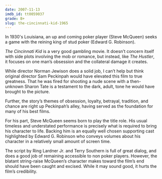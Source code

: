 ```yaml
---
date: 2007-11-13
imdb_id: tt0059037
grade: B+
slug: the-cincinnati-kid-1965
---
```


In 1930's Louisiana, an up and coming poker player (Steve McQueen) seeks a game with the reining king of stud poker (Edward G. Robinson).

_The Cincinnati Kid_ is a very good gambling movie. It doesn’t concern itself with side plots involving the mob or romance, but instead, like <span data-imdb-id="tt0054997">_The Hustler_</span>, it focuses on one man’s obsession and the collateral damage it creates.

While director Norman Jewison does a solid job, I can’t help but think original director Sam Peckinpah would have elevated this film to true greatness. That he was fired for shooting a nude scene with a then-unknown Sharon Tate is a testament to the dark, adult, tone he would have brought to the picture.

Further, the story’s themes of obsession, loyalty, betrayal, tradition, and chance are right up Peckinpah’s alley, having served as the foundation for many of his best films.

For his part, Steve McQueen seems born to play the title role. His usual timeless and understated performance is precisely what is required to bring his character to life. Backing him is an equally well chosen supporting cast highlighted by Edward G. Robinson who conveys volumes about his character in a relatively small amount of screen time.

The script by Ring Lardner Jr. and Terry Southern is full of great dialog, and does a good job of remaining accessible to non poker players. However, the blatant string-raise McQueen’s character makes toward the film’s end should have been caught and excised. While it may sound good, it hurts the film’s credibility.
